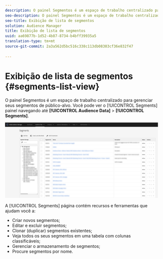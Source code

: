 ```yaml
---
description: O painel Segmentos é um espaço de trabalho centralizado para gerenciar destinos.
seo-description: O painel Segmentos é um espaço de trabalho centralizado para gerenciar destinos.
seo-title: Exibição de lista de segmentos
solution: Audience Manager
title: Exibição de lista de segmentos
uuid: aa69877b-1d52-4b87-8734-b4bff39935a5
translation-type: tm+mt
source-git-commit: 2a3a562d5bc516c338c113db08303cf36e832f47

---
```



# Exibição de lista de segmentos {#segments-list-view}

O painel [](https://bank.demdex.com/portal/Segments/SegmentBuilder.ddx#list) Segmentos é um espaço de trabalho centralizado para gerenciar seus segmentos de público-alvo. Você pode ver o [!UICONTROL Segments] painel navegando até **[!UICONTROL Audience Data]** > **[!UICONTROL Segments]**.

![segment-dashboard](assets/segments-dashboard.png)

A [!UICONTROL Segments] página contém recursos e ferramentas que ajudam você a:

* Criar novos segmentos;
* Editar e excluir segmentos;
* Clonar (duplicar) segmentos existentes;
* Veja todos os seus segmentos em uma tabela com colunas classificáveis;
* Gerenciar o armazenamento de segmentos;
* Procure segmentos por nome.

